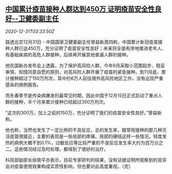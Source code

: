 <!--1609386794000-->
[中国累计疫苗接种人群达到450万 证明疫苗安全性良好--卫健委副主任](https://cn.reuters.com/article/china-covid-vaccine-admin-1231-idCNKBS2950AJ)
------

<div><i>2020-12-31T03:33:50Z</i></div><p>路透北京12月31日 - 中国国家卫健委副主任曾益新周四称，中国累计新冠疫苗接种人群已达450万，充分证明了疫苗安全性良好；未来将全面有序地推进老年人、有基础疾病的高危人群接种，后续再开展其他普遍人群的接种。</p><p>他在国新办发布会上透露，为了保护高风险人群，今年6月采取小范围起步、稳妥审慎、知情同意自愿的原则，对高风险人群开展了疫苗的紧急接种。到11月底，累计接种超过了150万剂次，其中约6万人前往境外高风险地区工作，没有出现严重感染的病例报告。</p><p>而冬春季节是传染病爆发的最常见时期，因此中国于12月15日正式启动了重点人群的接种，半个月来累计接种已经超过300万剂次。</p><p>“这次的300万，加上之前的150万，充分证明了我们的疫苗安全性良好。”曾益新称。</p><p>他也称，当然也发生了一定比例的不良反应，总的发生率，跟常规接种的那几种灭活疫苗很接近，主要的表现是一些局部的疼痛、局部的硬结这样一些情况。轻度发热的病例大概不到0.1%，过敏反应等比较严重的不良反应发生率大约为百万分之二。这些情况经过及时处理，都得到了很好的治疗。</p><p>科技部副部长徐南平亦表示，目前专家研判的结果，没有证据证明所观察到的变异会对疫苗使用效果构成实质性影响，但也要对此高度重视。（完）</p>
